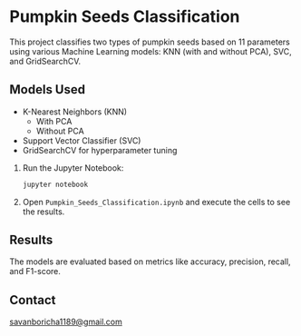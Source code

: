 # Pumpkin Seeds Classification

This project classifies two types of pumpkin seeds based on 11 parameters using various Machine Learning models: KNN (with and without PCA), SVC, and GridSearchCV.

## Models Used
- K-Nearest Neighbors (KNN)
  - With PCA
  - Without PCA
- Support Vector Classifier (SVC)
- GridSearchCV for hyperparameter tuning

1. Run the Jupyter Notebook:
    ```bash
    jupyter notebook
    ```
2. Open `Pumpkin_Seeds_Classification.ipynb` and execute the cells to see the results.

## Results

The models are evaluated based on metrics like accuracy, precision, recall, and F1-score.

## Contact

[savanboricha1189@gmail.com](mailto:savanboricha1189@gmail.com)
